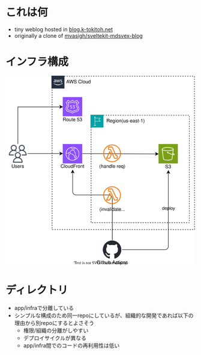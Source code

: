 # これは何

- tiny weblog hosted in <a href="https://blog.k-tokitoh.net" target="\_blank">blog.k-tokitoh.net</a>
- originally a clone of <a href="https://github.com/mvasigh/sveltekit-mdsvex-blog" target="_blank">mvasigh/sveltekit-mdsvex-blog</a>


# インフラ構成

![構成図](./structure.drawio.svg)

# ディレクトリ

- app/infraで分離している
- シンプルな構成のため同一repoにしているが、組織的な開発であれば以下の理由から別repoにするとよさそう
  - 権限/組織の分離がしやすい
  - デプロイサイクルが異なる
  - app/infra間でのコードの再利用性は低い
